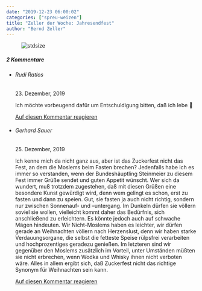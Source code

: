 ```yaml
---
date: "2019-12-23 06:00:02"
categories: ["spreu-weizen"]
title: "Zeller der Woche: Jahresendfest"
author: "Bernd Zeller"
---
```



<figure>
<img src="https://www.publicomag.com/wp-content/uploads/2019/12/Jahresendfest.jpg" alt=stdsize>
</figure>


<!--more-->
<h5 class="comments-h">
2 Kommentare </h5>
<ul class="commentlist">
<li class="comment even thread-even depth-1 clearfix" id="li-comment-25931">
<h6 class="author">Rudi Ratlos</h6> <span class="date">23. Dezember, 2019</span>



Ich möchte vorbeugend dafür um Entschuldigung bitten, daß ich lebe 🙂

<a rel="nofollow" class="comment-reply-link" href="#comment-25931" data-commentid="25931" data-postid="10202" data-belowelement="comment-25931" data-respondelement="respond" data-replyto="Antworte auf Rudi Ratlos" aria-label="Antworte auf Rudi Ratlos">Auf diesen Kommentar reagieren</a> 


</li>
<li class="comment odd alt thread-odd thread-alt depth-1 clearfix" id="li-comment-26248">
<h6 class="author">Gerhard Sauer</h6> <span class="date">25. Dezember, 2019</span>



Ich kenne mich da nicht ganz aus, aber ist das Zuckerfest nicht das Fest, an dem die Moslems beim Fasten brechen? Jedenfalls habe ich es immer so verstanden, wenn der Bundeshäuptling Steinmeier zu diesem Fest immer Grüße sendet und guten Appetit wünscht. Wer sich da wundert, muß trotzdem zugestehen, daß mit diesen Grüßen eine besondere Kunst gewürdigt wird, denn wem gelingt es schon, erst zu fasten und dann zu speien. Gut, sie fasten ja auch nicht richtig, sondern nur zwischen Sonnenauf- und –untergang. Im Dunkeln dürfen sie völlern soviel sie wollen, vielleicht kommt daher das Bedürfnis, sich anschließend zu erleichtern. Es könnte jedoch auch auf schwache Mägen hindeuten. Wir Nicht-Moslems haben es leichter, wir dürfen gerade an Weihnachten völlern nach Herzenslust, denn wir haben starke Verdauungsorgane, die selbst die fetteste Speise rülpsfrei verarbeiten und hochprozentiges geradezu genießen. Im letzteren sind wir gegenüber den Moslems zusätzlich im Vorteil, unter Umständen müßten sie nicht erbrechen, wenn Wodka und Whisky ihnen nicht verboten wäre. Alles in allem ergibt sich, daß Zuckerfest nicht das richtige Synonym für Weihnachten sein kann.

<a rel="nofollow" class="comment-reply-link" href="#comment-26248" data-commentid="26248" data-postid="10202" data-belowelement="comment-26248" data-respondelement="respond" data-replyto="Antworte auf Gerhard Sauer" aria-label="Antworte auf Gerhard Sauer">Auf diesen Kommentar reagieren</a> 


</li>
</ul>

